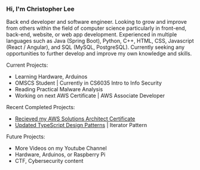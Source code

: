 ### Hi, I'm Christopher Lee

Back end developer and software engineer. Looking to grow and improve from others within the field of computer science particularly in front-end, back-end, website, or web app development. Experienced in multiple languages such as Java (Spring Boot), Python, C++, HTML, CSS, Javascript (React / Angular), and SQL (MySQL, PostgreSQL). Currently seeking any opportunities to further develop and improve my own knowledge and skills.

Current Projects:
* Learning Hardware, Arduinos
* OMSCS Student | Currently in CS6035 Intro to Info Security
* Reading Practical Malware Analysis
* Working on next AWS Certificate | AWS Associate Developer

Recent Completed Projects:
* [Recieved my AWS Solutions Architect Certificate](https://www.credly.com/badges/3f37536b-8495-4ddb-91f4-f83cd9f4e381/public_url)
* [Updated TypeScript Design Patterns](https://github.com/choicespecs/TypescriptDesignPatterns) | Iterator Pattern

Future Projects:
* More Videos on my Youtube Channel
* Hardware, Arduinos, or Raspberry Pi
* CTF, Cybersecurity content


